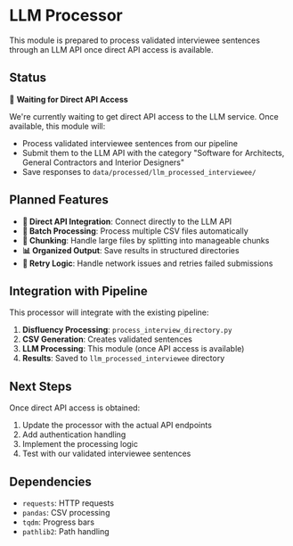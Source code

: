 # LLM Processor

This module is prepared to process validated interviewee sentences through an LLM API once direct API access is available.

## Status

🔄 **Waiting for Direct API Access**

We're currently waiting to get direct API access to the LLM service. Once available, this module will:

- Process validated interviewee sentences from our pipeline
- Submit them to the LLM API with the category "Software for Architects, General Contractors and Interior Designers"
- Save responses to `data/processed/llm_processed_interviewee/`

## Planned Features

- **🔌 Direct API Integration**: Connect directly to the LLM API
- **📁 Batch Processing**: Process multiple CSV files automatically
- **🔧 Chunking**: Handle large files by splitting into manageable chunks
- **📊 Organized Output**: Save results in structured directories
- **🔄 Retry Logic**: Handle network issues and retries failed submissions

## Integration with Pipeline

This processor will integrate with the existing pipeline:

1. **Disfluency Processing**: `process_interview_directory.py`
2. **CSV Generation**: Creates validated sentences
3. **LLM Processing**: This module (once API access is available)
4. **Results**: Saved to `llm_processed_interviewee` directory

## Next Steps

Once direct API access is obtained:

1. Update the processor with the actual API endpoints
2. Add authentication handling
3. Implement the processing logic
4. Test with our validated interviewee sentences

## Dependencies

- `requests`: HTTP requests
- `pandas`: CSV processing
- `tqdm`: Progress bars
- `pathlib2`: Path handling
